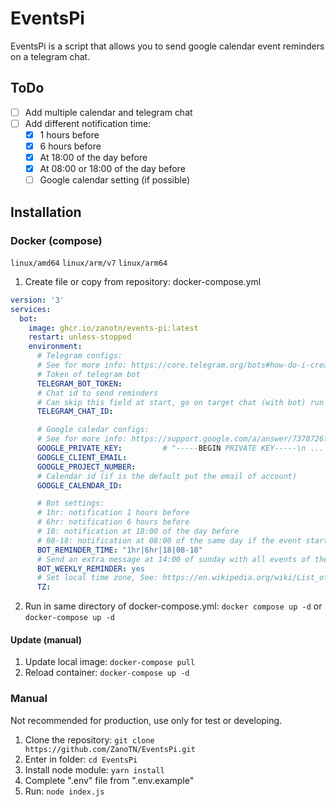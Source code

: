 # EventsPi
EventsPi is a script that allows you to send google calendar event reminders on a telegram chat.

## ToDo
- [ ] Add multiple calendar and telegram chat
- [ ] Add different notification time:
  - [X] 1 hours before
  - [X] 6 hours before
  - [X] At 18:00 of the day before
  - [X] At 08:00 or 18:00 of the day before
  - [ ] Google calendar setting (if possible)

## Installation
### Docker (compose)
```linux/amd64``` ```linux/arm/v7``` ```linux/arm64```

1. Create file or copy from repository: docker-compose.yml
```yaml
version: '3'
services:
  bot:
    image: ghcr.io/zanotn/events-pi:latest
    restart: unless-stopped
    environment:
      # Telegram configs:
      # See for more info: https://core.telegram.org/bots#how-do-i-create-a-bot
      # Token of telegram bot
      TELEGRAM_BOT_TOKEN:         
      # Chat id to send reminders
      # Can skip this field at start, go on target chat (with bot) run "/id" and recrate the container with this field
      TELEGRAM_CHAT_ID:

      # Google caledar configs:
      # See for more info: https://support.google.com/a/answer/7378726?hl=en
      GOOGLE_PRIVATE_KEY:         # "-----BEGIN PRIVATE KEY-----\n ... \n-----END PRIVATE KEY-----\n"
      GOOGLE_CLIENT_EMAIL:        
      GOOGLE_PROJECT_NUMBER:
      # Calendar id (if is the default put the email of account)      
      GOOGLE_CALENDAR_ID:

      # Bot settings:
      # 1hr: notification 1 hours before
      # 6hr: notification 6 hours before
      # 18: notification at 18:00 of the day before
      # 08-18: notification at 08:00 of the same day if the event start after 18:00 otherwise at 18:00 of the day before
      BOT_REMINDER_TIME: "1hr|6hr|18|08-18"
      # Send an extra message at 14:00 of sunday with all events of the next week (yes|no)
      BOT_WEEKLY_REMINDER: yes
      # Set local time zone, See: https://en.wikipedia.org/wiki/List_of_tz_database_time_zones
      TZ:
```
2. Run in same directory of docker-compose.yml: ```docker compose up -d``` or ```docker-compose up -d```

#### Update (manual)
1. Update local image: ```docker-compose pull```
2. Reload container: ```docker-compose up -d```

### Manual
Not recommended for production, use only for test or developing.
1. Clone the repository: ```git clone https://github.com/ZanoTN/EventsPi.git```
2. Enter in folder: ```cd EventsPi```
3. Install node module: ```yarn install```
4. Complete ".env" file from ".env.example"
5. Run: ```node index.js```
